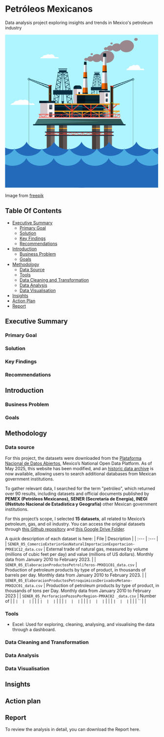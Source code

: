# Petróleos Mexicanos
Data analysis project exploring insights and trends in Mexico's petroleum industry

<img src="assets/img/project4-oil.png" width="500" height="500"/>

Image from [freepik](https://www.freepik.com/free-vector/offshore-oil-rig-raw-materials-fossil-extraction-equipment-heavy-machinery-smoking-chimneys-ocean-platform_25273103.htm#fromView=keyword&page=1&position=7&uuid=9c068652-659d-4c80-8b6e-91e9d7a183e2&query=Oil+Rig+Cartoon)

## Table Of Contents
- [Executive Summary](#executive-summary)
  - [Primary Goal](#primary-goal)
  - [Solution](#solution)
  - [Key Findings](#key-findings)
  - [Recommendations](#recommendations)
- [Introduction](#introduction)
  - [Business Problem](#business-problem)
  - [Goals](#goals)
- [Methodology](#methodology)
  - [Data Source](#data-source)
  - [Tools](#tools)
  - [Data Cleaning and Transformation](#data-cleaning-and-transformation)
  - [Data Analysis](#data-analysis)
  - [Data Visualisation](#data-visualisation)
- [Insights](#insights)
- [Action Plan](#action-plan)	 
- [Report](#report)	


## Executive Summary
### Primary Goal

### Solution

### Key Findings

### Recommendations

## Introduction
### Business Problem

### Goals

## Methodology
### Data source
For this project, the datasets were downloaded from the [Plataforma Nacional de Datos Abiertos](https://www.datos.gob.mx/), Mexico’s National Open Data Platform. As of May 2025, this website has been modified, and an [historic data archive](https://historico.datos.gob.mx/) is now available, allowing users to search additional databases from Mexican government institutions. 

To gather relevant data, I searched for the term "petróleo", which returned over 90 results, including datasets and official documents published by **PEMEX (Petróleos Mexicanos), SENER (Secretaría de Energía), INEGI (INstituto Nacional de Estadística y Geografía)** other Mexican government institutions.

For this project’s scope, I selected **15 datasets**, all related to Mexico’s petroleum, gas, and oil industry. You can access the original datasets through [this Github repository](https://github.com/alejandralopezgalan/petroleos-mexicanos/tree/main/assets/datasets/raw) and [this Google Drive Folder](https://drive.google.com/drive/folders/1Ht727_UwEuUORxWzpP4smzny2tHzYurv?usp=sharing).

A quick description of each dataset is here:
| File | Description | 
| :--- | :--- |
| `SENER_05_ComercioExteriorGasNaturalImportacionExportacion-PMXE1C12_data.csv` | External trade of natural gas, measured by volume (millions of cubic feet per day) and value (millions of US dollars). Monthly data from January 2010 to February 2023. | 
| `SENER_05_ElaboracionProductosPetroliferos-PMXD1C01_data.csv` | Production of petroleum products by type of product, in thousands of barrels per day. Monthly data from January 2010 to February 2023. | 
| `SENER_05_ElaboracionProductosPetroquimicosDerivadosMetano-PMXD2C01_data.csv` | Production of petroleum products by type of product, in thousands of tons per Day. Monthly data from January 2010 to February 2023 | 
| `SENER_05_PerforacionPozosPorRegion-PMXAC02 _data.csv` | Number of  | 
| `` |  | 
| `` |  | 
| `` |  | 
| `` |  | 
| `` |  | 
| `` |  | 
| `` |  | 
| `` |  | 
| `` |  | 
| `` |  | 
| `` |  | 


### Tools
- Excel: Used for exploring, cleaning, analysing, and visualising the data through a dashboard.


### Data Cleaning and Transformation


### Data Analysis




### Data Visualisation



## Insights


## Action plan



## Report
To review the analysis in detail, you can download the Report here.

